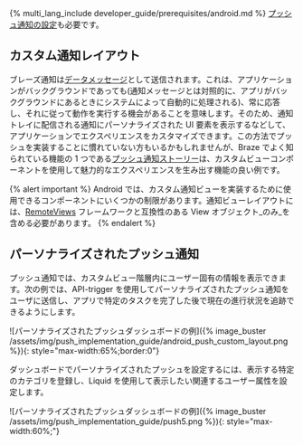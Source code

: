 {% multi_lang_include developer_guide/prerequisites/android.md %} [プッシュ通知の設定]({{site.baseurl}}/developer_guide/push_notifications/?sdktab=android)も必要です。

## カスタム通知レイアウト

ブレーズ通知は[データメッセージ](https://firebase.google.com/docs/cloud-messaging/concept-options)として送信されます。これは、アプリケーションがバックグラウンドであっても(通知メッセージとは対照的に、アプリがバックグラウンドにあるときにシステムによって自動的に処理される)、常に応答し、それに従って動作を実行する機会があることを意味します。そのため、通知トレイに配信される通知にパーソナライズされた UI 要素を表示するなどして、アプリケーションでエクスペリエンスをカスタマイズできます。この方法でプッシュを実装することに慣れていない方もいるかもしれませんが、Braze でよく知られている機能の 1 つである[プッシュ通知ストーリー]({{site.baseurl}}/user_guide/message_building_by_channel/push/advanced_push_options/push_stories/)は、カスタムビューコンポーネントを使用して魅力的なエクスペリエンスを生み出す機能の良い例です。

{% alert important %}
Android では、カスタム通知ビューを実装するために使用できるコンポーネントにいくつかの制限があります。通知ビューレイアウトには、[RemoteViews](https://developer.android.com/reference/android/widget/RemoteViews) フレームワークと互換性のある View オブジェクト_のみ_を含める必要があります。
{% endalert %}

## パーソナライズされたプッシュ通知

プッシュ通知では、カスタムビュー階層内にユーザー固有の情報を表示できます。次の例では、API-trigger を使用してパーソナライズされたプッシュ通知をユーザに送信し、アプリで特定のタスクを完了した後で現在の進行状況を追跡できるようにします。

![パーソナライズされたプッシュダッシュボードの例]({% image_buster /assets/img/push_implementation_guide/android_push_custom_layout.png %}){: style="max-width:65%;border:0"}

ダッシュボードでパーソナライズされたプッシュを設定するには、表示する特定のカテゴリを登録し、Liquid を使用して表示したい関連するユーザー属性を設定します。

![パーソナライズされたプッシュダッシュボードの例]({% image_buster /assets/img/push_implementation_guide/push5.png %}){: style="max-width:60%;"}
